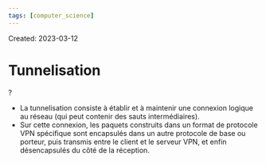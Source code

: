 ```yaml
---
tags: [computer_science] 
---
```

Created: 2023-03-12

# Tunnelisation
?
- La tunnelisation consiste à établir et à maintenir une connexion logique au réseau (qui peut contenir des sauts intermédiaires).
- Sur cette connexion, les paquets construits dans un format de protocole VPN spécifique sont encapsulés dans un autre protocole de base ou porteur, puis transmis entre le client et le serveur VPN, et enfin désencapsulés du côté de la réception.
<!--SR:!2023-03-14,1,210-->
